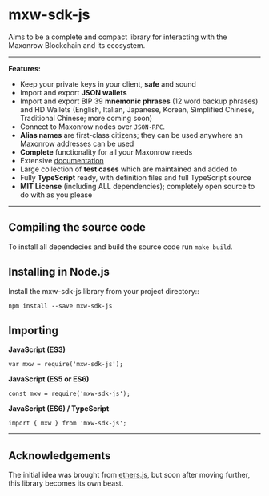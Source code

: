 mxw-sdk-js
==========

Aims to be a complete and compact library for interacting with the Maxonrow Blockchain and its ecosystem.

-----

**Features:**

- Keep your private keys in your client, **safe** and sound
- Import and export **JSON wallets**
- Import and export BIP 39 **mnemonic phrases** (12 word backup phrases) and HD Wallets (English, Italian, Japanese, Korean, Simplified Chinese, Traditional Chinese; more coming soon)
- Connect to Maxonrow nodes over `JSON-RPC`.
- **Alias names** are first-class citizens; they can be used anywhere an Maxonrow addresses can be used
- **Complete** functionality for all your Maxonrow needs
- Extensive [documentation](https://docs.maxonrow.com/mxw-sdk-js)
- Large collection of **test cases** which are maintained and added to
- Fully **TypeScript** ready, with definition files and full TypeScript source
- **MIT License** (including ALL dependencies); completely open source to do with as you please

-----

Compiling the source code
-------------------------

To install all dependecies and build the source code run `make build`.


Installing in Node.js
---------------------

Install the mxw-sdk-js library from your project directory::

    npm install --save mxw-sdk-js

Importing
---------


**JavaScript (ES3)**

    var mxw = require('mxw-sdk-js');

**JavaScript (ES5 or ES6)**

    const mxw = require('mxw-sdk-js');

**JavaScript (ES6) / TypeScript**

    import { mxw } from 'mxw-sdk-js';

-----

Acknowledgements
----------------

The initial idea was brought from [ethers.js](https://github.com/ethers-io/ethers.js), but soon after moving further, this library becomes its own beast.

